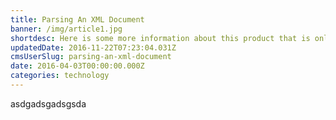 ```yaml
---
title: Parsing An XML Document
banner: /img/article1.jpg
shortdesc: Here is some more information about this product that is only revealed once clicked on.
updatedDate: 2016-11-22T07:23:04.031Z
cmsUserSlug: parsing-an-xml-document
date: 2016-04-03T00:00:00.000Z
categories: technology
---
```


asdgadsgadsgsda